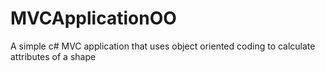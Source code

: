 # MVCApplicationOO
A simple c# MVC application that uses object oriented coding to calculate attributes of a shape
